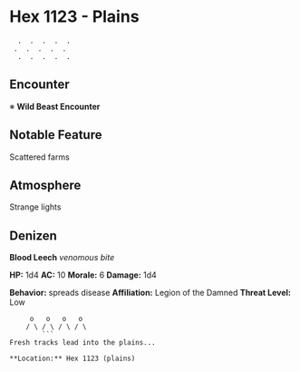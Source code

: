 # Hex 1123 - Plains
```
  .  .  .  .  .
 .  .  .  .  .
  .  .  .  .  .
```

## Encounter

※ **Wild Beast Encounter**

## Notable Feature

Scattered farms

## Atmosphere

Strange lights

## Denizen

**Blood Leech**
*venomous bite*

**HP:** 1d4 **AC:** 10 **Morale:** 6
**Damage:** 1d4

**Behavior:** spreads disease
**Affiliation:** Legion of the Damned
**Threat Level:** Low

```
     o   o   o   o
    / \ / \ / \ / \
        ```
Fresh tracks lead into the plains...

**Location:** Hex 1123 (plains)
